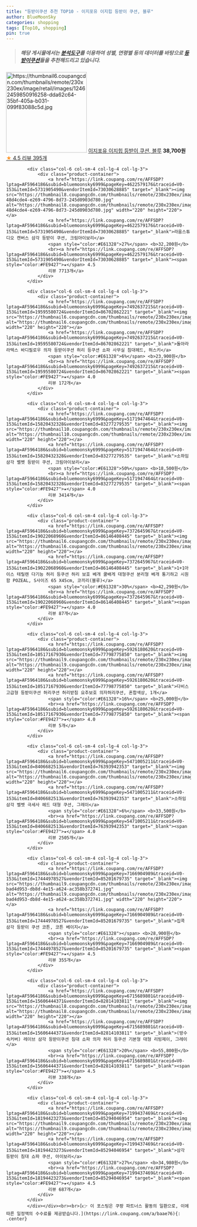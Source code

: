 ```yaml
---
title: "등받이쿠션 추천 TOP10 - 이지포유 이지힙 등받이 쿠션, 블루"
author: BlueMoonSky
categories: shopping
tags: [Top10, shopping]
pin: true
---
```


> ##### 해당 게시물에서는 [**분석도구**](https://itemscout.io/)를 이용하여 **성별**, **연령별** 등의 데이터를 바탕으로 [**등받이쿠션**](https://link.coupang.com/a/baae76)들을 추천해드리고 있습니다.
<div class="container"><div class="row">
            <div class="col-6 col-sm-4 col-lg-4 col-lg-3">
                <div class="product-container">
                    <a href="https://link.coupang.com/re/AFFSDP?lptag=AF5964186&subid=bluemoonsky6999&pageKey=6184134761&traceid=V0-153&itemId=12163072930&vendorItemId=79434482974" target="_blank"><img src="https://thumbnail6.coupangcdn.com/thumbnails/remote/230x230ex/image/retail/images/12462459850916258-dda62c64-35bf-405a-b031-099f83088c5d.jpg" alt="https://thumbnail6.coupangcdn.com/thumbnails/remote/230x230ex/image/retail/images/12462459850916258-dda62c64-35bf-405a-b031-099f83088c5d.jpg" width="220" height="220"></a>
                    <a href="https://link.coupang.com/re/AFFSDP?lptag=AF5964186&subid=bluemoonsky6999&pageKey=6184134761&traceid=V0-153&itemId=12163072930&vendorItemId=79434482974" target="_blank">이지포유 이지힙 등받이 쿠션, 블루</a>
                    <span style="color:#E61328"></span> <b>38,700원</b>
                    <br><a href="https://link.coupang.com/re/AFFSDP?lptag=AF5964186&subid=bluemoonsky6999&pageKey=6184134761&traceid=V0-153&itemId=12163072930&vendorItemId=79434482974" target="_blank"><span style="color:#FE9427">★</span> 4.5
                    리뷰 395개</a>
                </div>
            </div>
            
            <div class="col-6 col-sm-4 col-lg-4 col-lg-3">
                <div class="product-container">
                    <a href="https://link.coupang.com/re/AFFSDP?lptag=AF5964186&subid=bluemoonsky6999&pageKey=4622579176&traceid=V0-153&itemId=5731905490&vendorItemId=73030628885" target="_blank"><img src="https://thumbnail8.coupangcdn.com/thumbnails/remote/230x230ex/image/retail/images/357340250697670-48d4cde4-e269-4796-8d73-245d0903d780.jpg" alt="https://thumbnail8.coupangcdn.com/thumbnails/remote/230x230ex/image/retail/images/357340250697670-48d4cde4-e269-4796-8d73-245d0903d780.jpg" width="220" height="220"></a>
                    <a href="https://link.coupang.com/re/AFFSDP?lptag=AF5964186&subid=bluemoonsky6999&pageKey=4622579176&traceid=V0-153&itemId=5731905490&vendorItemId=73030628885" target="_blank">라움스튜디오 캔버스 삼각 등받이 쿠션, 크림아이보리</a>
                    <span style="color:#E61328">27%</span> <b>32,200원</b>
                    <br><a href="https://link.coupang.com/re/AFFSDP?lptag=AF5964186&subid=bluemoonsky6999&pageKey=4622579176&traceid=V0-153&itemId=5731905490&vendorItemId=73030628885" target="_blank"><span style="color:#FE9427">★</span> 4.5
                    리뷰 7713개</a>
                </div>
            </div>
            
            <div class="col-6 col-sm-4 col-lg-4 col-lg-3">
                <div class="product-container">
                    <a href="https://link.coupang.com/re/AFFSDP?lptag=AF5964186&subid=bluemoonsky6999&pageKey=7492637215&traceid=V0-153&itemId=19595580724&vendorItemId=86702862221" target="_blank"><img src="https://thumbnail6.coupangcdn.com/thumbnails/remote/230x230ex/image/vendor_inventory/5aba/4c97f4d7eebd1cb1052617f6cc271d164c429e72e94cdc3d0f0c606a02d9.jpg" alt="https://thumbnail6.coupangcdn.com/thumbnails/remote/230x230ex/image/vendor_inventory/5aba/4c97f4d7eebd1cb1052617f6cc271d164c429e72e94cdc3d0f0c606a02d9.jpg" width="220" height="220"></a>
                    <a href="https://link.coupang.com/re/AFFSDP?lptag=AF5964186&subid=bluemoonsky6999&pageKey=7492637215&traceid=V0-153&itemId=19595580724&vendorItemId=86702862221" target="_blank">돌아라 라텍스 바디필로우 의자 등받이쿠션 허리 등쿠션 쇼파 사무실 침대헤드, 허스키</a>
                    <span style="color:#E61328">6%</span> <b>23,900원</b>
                    <br><a href="https://link.coupang.com/re/AFFSDP?lptag=AF5964186&subid=bluemoonsky6999&pageKey=7492637215&traceid=V0-153&itemId=19595580724&vendorItemId=86702862221" target="_blank"><span style="color:#FE9427">★</span> 4.0
                    리뷰 172개</a>
                </div>
            </div>
            
            <div class="col-6 col-sm-4 col-lg-4 col-lg-3">
                <div class="product-container">
                    <a href="https://link.coupang.com/re/AFFSDP?lptag=AF5964186&subid=bluemoonsky6999&pageKey=5171947464&traceid=V0-153&itemId=15820432328&vendorItemId=83277279535" target="_blank"><img src="https://thumbnail10.coupangcdn.com/thumbnails/remote/230x230ex/image/vendor_inventory/e632/65447e4756b07f2a271b9cefbf1aede5a4ff57a8416475ac109cdaa9c69e.jpg" alt="https://thumbnail10.coupangcdn.com/thumbnails/remote/230x230ex/image/vendor_inventory/e632/65447e4756b07f2a271b9cefbf1aede5a4ff57a8416475ac109cdaa9c69e.jpg" width="220" height="220"></a>
                    <a href="https://link.coupang.com/re/AFFSDP?lptag=AF5964186&subid=bluemoonsky6999&pageKey=5171947464&traceid=V0-153&itemId=15820432328&vendorItemId=83277279535" target="_blank">소하임 삼각 벨벳 등받이 쿠션, 크림아이보리</a>
                    <span style="color:#E61328">50%</span> <b>18,500원</b>
                    <br><a href="https://link.coupang.com/re/AFFSDP?lptag=AF5964186&subid=bluemoonsky6999&pageKey=5171947464&traceid=V0-153&itemId=15820432328&vendorItemId=83277279535" target="_blank"><span style="color:#FE9427">★</span> 4.0
                    리뷰 3414개</a>
                </div>
            </div>
            
            <div class="col-6 col-sm-4 col-lg-4 col-lg-3">
                <div class="product-container">
                    <a href="https://link.coupang.com/re/AFFSDP?lptag=AF5964186&subid=bluemoonsky6999&pageKey=7372645967&traceid=V0-153&itemId=19022068960&vendorItemId=86146408445" target="_blank"><img src="https://thumbnail6.coupangcdn.com/thumbnails/remote/230x230ex/image/vendor_inventory/1341/a8ce2a413cef617a2b33a9738fd0217cebec3c36d63bf10297cd195baf27.jpeg" alt="https://thumbnail6.coupangcdn.com/thumbnails/remote/230x230ex/image/vendor_inventory/1341/a8ce2a413cef617a2b33a9738fd0217cebec3c36d63bf10297cd195baf27.jpeg" width="220" height="220"></a>
                    <a href="https://link.coupang.com/re/AFFSDP?lptag=AF5964186&subid=bluemoonsky6999&pageKey=7372645967&traceid=V0-153&itemId=19022068960&vendorItemId=86146408445" target="_blank">1+1아이스 테릴렌 다기능 허리 등쿠션 허리 보호 베개 쿨배게 대형쿠션 분리형 베개 통기하고 시원함 POZEAL, S사이즈 65 X45cm, 코끼리(블루)</a>
                    <span style="color:#E61328">30%</span> <b>42,290원</b>
                    <br><a href="https://link.coupang.com/re/AFFSDP?lptag=AF5964186&subid=bluemoonsky6999&pageKey=7372645967&traceid=V0-153&itemId=19022068960&vendorItemId=86146408445" target="_blank"><span style="color:#FE9427">★</span> 4.0
                    리뷰 87개</a>
                </div>
            </div>
            
            <div class="col-6 col-sm-4 col-lg-4 col-lg-3">
                <div class="product-container">
                    <a href="https://link.coupang.com/re/AFFSDP?lptag=AF5964186&subid=bluemoonsky6999&pageKey=5926180620&traceid=V0-153&itemId=10517167930&vendorItemId=77798775850" target="_blank"><img src="https://thumbnail9.coupangcdn.com/thumbnails/remote/230x230ex/image/vendor_inventory/16ec/bb636cc4194d6e337f2972f2ea6dd90253a615f8fd84fdaf390266f8307b.jpg" alt="https://thumbnail9.coupangcdn.com/thumbnails/remote/230x230ex/image/vendor_inventory/16ec/bb636cc4194d6e337f2972f2ea6dd90253a615f8fd84fdaf390266f8307b.jpg" width="220" height="220"></a>
                    <a href="https://link.coupang.com/re/AFFSDP?lptag=AF5964186&subid=bluemoonsky6999&pageKey=5926180620&traceid=V0-153&itemId=10517167930&vendorItemId=77798775850" target="_blank">다비스 고급형 등받이쿠션 허리쿠션 허리받침 요추보호 의자허리쿠션, 혼합색상, 1개</a>
                    <span style="color:#E61328">16%</span> <b>25,000원</b>
                    <br><a href="https://link.coupang.com/re/AFFSDP?lptag=AF5964186&subid=bluemoonsky6999&pageKey=5926180620&traceid=V0-153&itemId=10517167930&vendorItemId=77798775850" target="_blank"><span style="color:#FE9427">★</span> 4.0
                    리뷰 5개</a>
                </div>
            </div>
            
            <div class="col-6 col-sm-4 col-lg-4 col-lg-3">
                <div class="product-container">
                    <a href="https://link.coupang.com/re/AFFSDP?lptag=AF5964186&subid=bluemoonsky6999&pageKey=5471005211&traceid=V0-153&itemId=8406682513&vendorItemId=76393942353" target="_blank"><img src="https://thumbnail6.coupangcdn.com/thumbnails/remote/230x230ex/image/vendor_inventory/5973/20c7367ecc44de3c6a8ad2b0e6786b3100dd21eb68d36018f2eb4dcfa3b3.jpg" alt="https://thumbnail6.coupangcdn.com/thumbnails/remote/230x230ex/image/vendor_inventory/5973/20c7367ecc44de3c6a8ad2b0e6786b3100dd21eb68d36018f2eb4dcfa3b3.jpg" width="220" height="220"></a>
                    <a href="https://link.coupang.com/re/AFFSDP?lptag=AF5964186&subid=bluemoonsky6999&pageKey=5471005211&traceid=V0-153&itemId=8406682513&vendorItemId=76393942353" target="_blank">소하임 삼각 벨벳 극세사 헤드 대형 쿠션, 그레이</a>
                    <span style="color:#E61328">6%</span> <b>33,500원</b>
                    <br><a href="https://link.coupang.com/re/AFFSDP?lptag=AF5964186&subid=bluemoonsky6999&pageKey=5471005211&traceid=V0-153&itemId=8406682513&vendorItemId=76393942353" target="_blank"><span style="color:#FE9427">★</span> 4.0
                    리뷰 2505개</a>
                </div>
            </div>
            
            <div class="col-6 col-sm-4 col-lg-4 col-lg-3">
                <div class="product-container">
                    <a href="https://link.coupang.com/re/AFFSDP?lptag=AF5964186&subid=bluemoonsky6999&pageKey=7166904989&traceid=V0-153&itemId=17444978527&vendorItemId=85201679735" target="_blank"><img src="https://thumbnail9.coupangcdn.com/thumbnails/remote/230x230ex/image/retail/images/4418260510996096-bad4d953-db8d-4e15-a624-ac358b372741.jpg" alt="https://thumbnail9.coupangcdn.com/thumbnails/remote/230x230ex/image/retail/images/4418260510996096-bad4d953-db8d-4e15-a624-ac358b372741.jpg" width="220" height="220"></a>
                    <a href="https://link.coupang.com/re/AFFSDP?lptag=AF5964186&subid=bluemoonsky6999&pageKey=7166904989&traceid=V0-153&itemId=17444978527&vendorItemId=85201679735" target="_blank">집콕 삼각 등받이 쿠션 코튼, 코튼 베이지</a>
                    <span style="color:#E61328"></span> <b>28,900원</b>
                    <br><a href="https://link.coupang.com/re/AFFSDP?lptag=AF5964186&subid=bluemoonsky6999&pageKey=7166904989&traceid=V0-153&itemId=17444978527&vendorItemId=85201679735" target="_blank"><span style="color:#FE9427">★</span> 4.5
                    리뷰 355개</a>
                </div>
            </div>
            
            <div class="col-6 col-sm-4 col-lg-4 col-lg-3">
                <div class="product-container">
                    <a href="https://link.coupang.com/re/AFFSDP?lptag=AF5964186&subid=bluemoonsky6999&pageKey=6715689801&traceid=V0-153&itemId=15606444371&vendorItemId=82814103811" target="_blank"><img src="https://thumbnail8.coupangcdn.com/thumbnails/remote/230x230ex/image/vendor_inventory/8246/2598d09a557a1dcfd1b23f533bff29a1970b1f62e9780732d2f1d067f44d.jpg" alt="https://thumbnail8.coupangcdn.com/thumbnails/remote/230x230ex/image/vendor_inventory/8246/2598d09a557a1dcfd1b23f533bff29a1970b1f62e9780732d2f1d067f44d.jpg" width="220" height="220"></a>
                    <a href="https://link.coupang.com/re/AFFSDP?lptag=AF5964186&subid=bluemoonsky6999&pageKey=6715689801&traceid=V0-153&itemId=15606444371&vendorItemId=82814103811" target="_blank">(방수속커버) 레이브 삼각 등받이쿠션 침대 쇼파 의자 허리 등쿠션 기본형 대형 리빙제이, 그레이</a>
                    <span style="color:#E61328">20%</span> <b>55,800원</b>
                    <br><a href="https://link.coupang.com/re/AFFSDP?lptag=AF5964186&subid=bluemoonsky6999&pageKey=6715689801&traceid=V0-153&itemId=15606444371&vendorItemId=82814103811" target="_blank"><span style="color:#FE9427">★</span> 4.5
                    리뷰 338개</a>
                </div>
            </div>
            
            <div class="col-6 col-sm-4 col-lg-4 col-lg-3">
                <div class="product-container">
                    <a href="https://link.coupang.com/re/AFFSDP?lptag=AF5964186&subid=bluemoonsky6999&pageKey=7199437469&traceid=V0-153&itemId=18194423273&vendorItemId=85294046954" target="_blank"><img src="https://thumbnail9.coupangcdn.com/thumbnails/remote/230x230ex/image/vendor_inventory/a98e/e4f7c9874aaa2f455ab8e40c7750b7dd10699b55784e65536a73603b0192.jpg" alt="https://thumbnail9.coupangcdn.com/thumbnails/remote/230x230ex/image/vendor_inventory/a98e/e4f7c9874aaa2f455ab8e40c7750b7dd10699b55784e65536a73603b0192.jpg" width="220" height="220"></a>
                    <a href="https://link.coupang.com/re/AFFSDP?lptag=AF5964186&subid=bluemoonsky6999&pageKey=7199437469&traceid=V0-153&itemId=18194423273&vendorItemId=85294046954" target="_blank">삼각 등받이 침대 쇼파 쿠션, 아이보리</a>
                    <span style="color:#E61328">27%</span> <b>34,980원</b>
                    <br><a href="https://link.coupang.com/re/AFFSDP?lptag=AF5964186&subid=bluemoonsky6999&pageKey=7199437469&traceid=V0-153&itemId=18194423273&vendorItemId=85294046954" target="_blank"><span style="color:#FE9427">★</span> 4.5
                    리뷰 687개</a>
                </div>
            </div>
            </div></div><br><br>[👉 이 포스팅은 쿠팡 파트너스 활동의 일환으로, 이에 따른 일정액의 수수료를 제공받습니다.](https://link.coupang.com/a/baae76){: .center}
